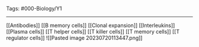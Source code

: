 Tags: #000-Biology/Y1

---
[[Antibodies]]
[[B memory cells]]
[[Clonal expansion]]
[[Interleukins]]
[[Plasma cells]]
[[T helper cells]]
[[T killer cells]]
[[T memory cells]]
[[T regulator cells]]
![[Pasted image 20230720113447.png]]